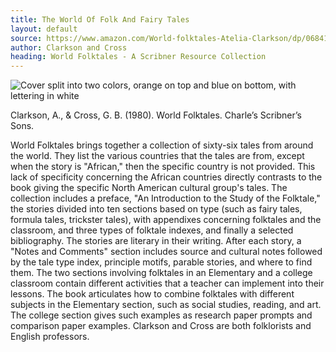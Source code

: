 ```yaml
---
title: The World Of Folk And Fairy Tales
layout: default
source: https://www.amazon.com/World-folktales-Atelia-Clarkson/dp/0684162903/ref=sr_1_2?dchild=1&keywords=World+Folktales+atelia+clarkson&qid=1619577751&s=books&sr=1-2
author: Clarkson and Cross
heading: World Folktales - A Scribner Resource Collection
---
```

<div class="summary left"><img src="{{"/assets/images/world.jpg" | relative_url}}" alt="Cover split into two colors, orange on top and blue on bottom, with lettering in white">

<p>Clarkson, A., & Cross, G. B. (1980). World Folktales. Charle’s Scribner’s Sons.</p>

<p>World Folktales brings together a collection of sixty-six tales from around the world. They list the various countries that the tales are from, except when the story is "African," then the specific country is not provided. This lack of specificity concerning the African countries directly contrasts to the book giving the specific North American cultural group's tales. The collection includes a preface, "An Introduction to the Study of the Folktale," the stories divided into ten sections based on type (such as fairy tales, formula tales, trickster tales), with appendixes concerning folktales and the classroom, and three types of folktale indexes, and finally a selected bibliography. The stories are literary in their writing. After each story, a "Notes and Comments" section includes source and cultural notes followed by the tale type index, principle motifs, parable stories, and where to find them. The two sections involving folktales in an Elementary and a college classroom contain different activities that a teacher can implement into their lessons. The book articulates how to combine folktales with different subjects in the Elementary section, such as social studies, reading, and art. The college section gives such examples as research paper prompts and comparison paper examples. Clarkson and Cross are both folklorists and English professors.</p>
</div>
